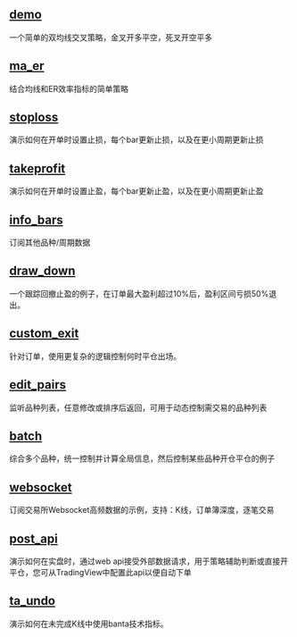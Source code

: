 ## [demo](demo.go)
一个简单的双均线交叉策略，金叉开多平空，死叉开空平多

## [ma_er](ma_er.go)
结合均线和ER效率指标的简单策略

## [stoploss](stoploss.go)
演示如何在开单时设置止损，每个bar更新止损，以及在更小周期更新止损

## [takeprofit](takeprofit.go)
演示如何在开单时设置止盈，每个bar更新止盈，以及在更小周期更新止盈

## [info_bars](info_bars.go)
订阅其他品种/周期数据

## [draw_down](draw_down.go)
一个跟踪回撤止盈的例子，在订单最大盈利超过10%后，盈利区间亏损50%退出。

## [custom_exit](custom_exit.go)
针对订单，使用更复杂的逻辑控制何时平仓出场。

## [edit_pairs](edit_pairs.go)
监听品种列表，任意修改或排序后返回，可用于动态控制需交易的品种列表

## [batch](batch.go)
综合多个品种，统一控制并计算全局信息，然后控制某些品种开仓平仓的例子

## [websocket](websocket.go)
订阅交易所Websocket高频数据的示例，支持：K线，订单簿深度，逐笔交易

## [post_api](post_api.go)
演示如何在实盘时，通过web api接受外部数据请求，用于策略辅助判断或直接开平仓，您可从TradingView中配置此api以便自动下单

## [ta_undo](ta_undo.go)
演示如何在未完成K线中使用banta技术指标。
